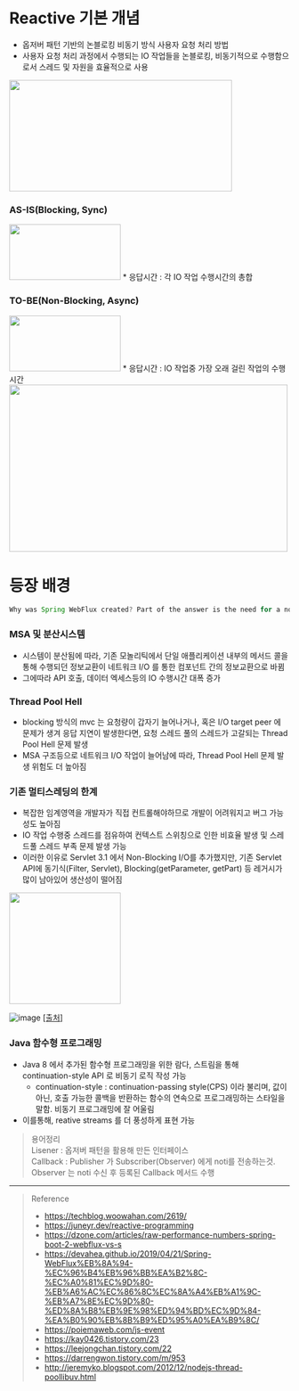 # Reactive 기본 개념
* 옵저버 패턴 기반의 논블로킹 비동기 방식 사용자 요청 처리 방법
* 사용자 요청 처리 과정에서 수행되는 IO 작업들을 논블로킹, 비동기적으로 수행함으로서 스레드 및 자원을 효율적으로 사용

<img src="https://user-images.githubusercontent.com/48702893/130321605-f755f95c-5007-4e9b-a0c2-01996350c64f.png" width="400" height="200" />

### AS-IS(Blocking, Sync)
<img src="https://user-images.githubusercontent.com/48702893/109412880-e4eed700-79ed-11eb-977e-a9b960318dca.png" width="200" height="100" />
* 응답시간 : 각 IO 작업 수행시간의 총합

### TO-BE(Non-Blocking, Async)
<img src="https://user-images.githubusercontent.com/48702893/109412882-e7513100-79ed-11eb-8d43-d18b2786486d.png" width="200" height="100" />
* 응답시간 : IO 작업중 가장 오래 걸린 작업의 수행시간

<img src="https://user-images.githubusercontent.com/48702893/128733391-1346d4ea-f67b-434f-9b18-713d3407f88c.png" width="500" height="300">

<br>

# 등장 배경
```java
Why was Spring WebFlux created? Part of the answer is the need for a non-blocking web stack to handle concurrency with a small number of threads and scale with fewer hardware resources.
```
### MSA 및 분산시스템
* 시스템이 분산됨에 따라, 기존 모놀리틱에서 단일 애플리케이션 내부의 메서드 콜을 통해 수행되던 정보교환이 네트워크 I/O 를 통한 컴포넌트 간의 정보교환으로 바뀜
* 그에따라 API 호출, 데이터 엑세스등의 IO 수행시간 대폭 증가

### Thread Pool Hell
* blocking 방식의 mvc 는 요청량이 갑자기 늘어나거나, 혹은 I/O target peer 에 문제가 생겨 응답 지연이 발생한다면, 요청 스레드 풀의 스레드가 고갈되는 Thread Pool Hell 문제 발생
* MSA 구조등으로 네트워크 I/O 작업이 늘어남에 따라, Thread Pool Hell 문제 발생 위험도 더 높아짐

### 기존 멀티스레딩의 한계
* 복잡한 임계영역을 개발자가 직접 컨트롤해야하므로 개발이 어려워지고 버그 가능성도 높아짐
* IO 작업 수행중 스레드를 점유하여 컨텍스트 스위칭으로 인한 비효율 발생 및 스레드풀 스레드 부족 문제 발생 가능
* 이러한 이유로 Servlet 3.1 에서 Non-Blocking I/O를 추가했지만, 기존 Servlet API에 동기식(Filter, Servlet), Blocking(getParameter, getPart) 등 레거시가 많이 남아있어 생산성이 떨어짐

<img src="https://user-images.githubusercontent.com/48702893/129528788-c0374bff-8735-4d9e-8c69-021a62b0d642.gif" width="200" height="200" align="center">

![image](https://user-images.githubusercontent.com/48702893/163953738-d9f9e0ba-9aa4-4645-b5ee-e02317b1b18b.png) [[출처]](https://frandorado.github.io/spring/2019/06/26/spring-reactive-vs-non-reactive-performance.html)

### Java 함수형 프로그래밍
* Java 8 에서 추가된 함수형 프로그래밍을 위한 람다, 스트림을 통해 continuation-style API 로 비동기 로직 작성 가능
  * continuation-style : continuation-passing style(CPS) 이라 불리며, 값이 아닌, 호출 가능한 콜백을 반환하는 함수의 연속으로 프로그래밍하는 스타일을 말함. 비동기 프로그래밍에 잘 어울림
* 이를통해, reative streams 를 더 풍성하게 표현 가능 

> 용어정리 <br>
> Lisener : 옵저버 패턴을 활용해 만든 인터페이스 <br>
> Callback : Publisher 가 Subscriber(Observer) 에게 noti를 전송하는것. Observer 는 noti 수신 후 등록된 Callback 메서드 수행

***
> Reference
> * https://techblog.woowahan.com/2619/
> * https://juneyr.dev/reactive-programming
> * https://dzone.com/articles/raw-performance-numbers-spring-boot-2-webflux-vs-s
> * https://devahea.github.io/2019/04/21/Spring-WebFlux%EB%8A%94-%EC%96%B4%EB%96%BB%EA%B2%8C-%EC%A0%81%EC%9D%80-%EB%A6%AC%EC%86%8C%EC%8A%A4%EB%A1%9C-%EB%A7%8E%EC%9D%80-%ED%8A%B8%EB%9E%98%ED%94%BD%EC%9D%84-%EA%B0%90%EB%8B%B9%ED%95%A0%EA%B9%8C/
> * https://poiemaweb.com/js-event
> * https://kay0426.tistory.com/23
> * https://leejongchan.tistory.com/22
> * https://darrengwon.tistory.com/m/953
> * http://jeremyko.blogspot.com/2012/12/nodejs-thread-poollibuv.html